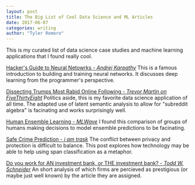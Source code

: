 ```yaml
---
layout: post
title: The Big List of Cool Data Science and ML Articles
date: 2017-06-07
categories: writing
author: "Tyler Romero"
---
```



This is my curated list of data science case studies and machine learning applications that I found really cool.

[Hacker's Guide to Neural Netowrks - *Andrej Karpathy*](http://karpathy.github.io/neuralnets/)
This is a famous introduction to building and training neural networks. It discusses deep learning from the programmer's perspective.

[Dissecting Trumps Most Rabid Online Following - *Trevor Martin on FiveThirtyEight*](https://fivethirtyeight.com/features/dissecting-trumps-most-rabid-online-following/)
Politics aside, this is my favorite data science application of all time. The adapted use of latent semantic analysis to allow for "subreddit algebra" is facinating and works surprisingly well.

[Human Ensemble Learning - *MLWave*](https://mlwave.com/human-ensemble-learning/)
I found this comparison of groups of humans making decisions to model ensemble predictions to be facinating.

[Safe Crime Prediction - *i am trask*](http://iamtrask.github.io/2017/06/05/homomorphic-surveillance/)
The conflict between privacy and protection is difficult to balance. This post explores how technology may be able to help using span classification as a metaphor.

[Do you work for AN investment bank, or THE investment bank? - *Todd W. Schneider*](http://toddwschneider.com/posts/do-you-work-for-an-investment-bank-or-the-investment-bank/)
An short analysis of which firms are percieved as prestigious (or maybe just well known) by the article they are assigned.